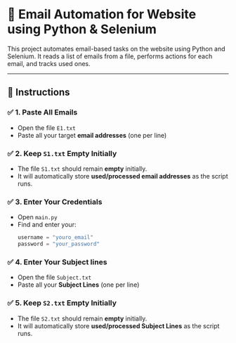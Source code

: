 # 📧 Email Automation for Website using Python & Selenium

This project automates email-based tasks on the website using Python and Selenium. It reads a list of emails from a file, performs actions for each email, and tracks used ones.

---

## 📝 Instructions

### ✅ 1. Paste All Emails
- Open the file `E1.txt`
- Paste all your target **email addresses** (one per line)

### ✅ 2. Keep `S1.txt` Empty Initially
- The file `S1.txt` should remain **empty** initially.
- It will automatically store **used/processed email addresses** as the script runs.

### ✅ 3. Enter Your Credentials
- Open `main.py`
- Find and enter your:
  ```python
  username = "youro_email"
  password = "your_password"

### ✅ 4. Enter Your Subject lines
- Open the file `Subject.txt`
- Paste all your **Subject Lines** (one per line)

### ✅ 5. Keep `S2.txt` Empty Initially
- The file `S2.txt` should remain **empty** initially.
- It will automatically store **used/processed Subject Lines** as the script runs.

